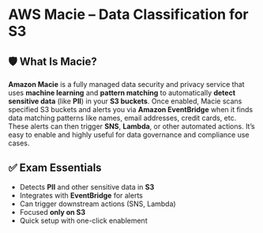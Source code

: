 # AWS Macie – Data Classification for S3

## 🛡️ What Is Macie?

**Amazon Macie** is a fully managed data security and privacy service that uses **machine learning** and **pattern matching** to automatically **detect sensitive data** (like **PII**) in your **S3 buckets**. Once enabled, Macie scans specified S3 buckets and alerts you via **Amazon EventBridge** when it finds data matching patterns like names, email addresses, credit cards, etc. These alerts can then trigger **SNS**, **Lambda**, or other automated actions. It’s easy to enable and highly useful for data governance and compliance use cases.

## ✅ Exam Essentials

- Detects **PII** and other sensitive data in **S3**
- Integrates with **EventBridge** for alerts
- Can trigger downstream actions (SNS, Lambda)
- Focused **only on S3**
- Quick setup with one-click enablement
